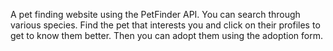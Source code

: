 A pet finding website using the PetFinder API. You can search through various species. Find the pet that interests you and click on their profiles to get to know them better. Then you can adopt them using the adoption form.
